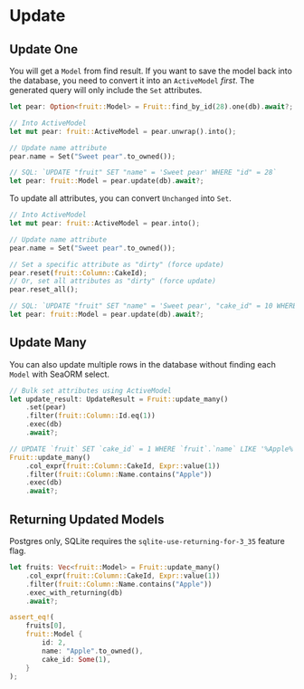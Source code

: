 # Update

## Update One

You will get a `Model` from find result. If you want to save the model back into the database, you need to convert it into an `ActiveModel` *first*. The generated query will only include the `Set` attributes.

```rust
let pear: Option<fruit::Model> = Fruit::find_by_id(28).one(db).await?;

// Into ActiveModel
let mut pear: fruit::ActiveModel = pear.unwrap().into();

// Update name attribute
pear.name = Set("Sweet pear".to_owned());

// SQL: `UPDATE "fruit" SET "name" = 'Sweet pear' WHERE "id" = 28`
let pear: fruit::Model = pear.update(db).await?;
```

To update all attributes, you can convert `Unchanged` into `Set`.

```rust
// Into ActiveModel
let mut pear: fruit::ActiveModel = pear.into();

// Update name attribute
pear.name = Set("Sweet pear".to_owned());

// Set a specific attribute as "dirty" (force update)
pear.reset(fruit::Column::CakeId);
// Or, set all attributes as "dirty" (force update)
pear.reset_all();

// SQL: `UPDATE "fruit" SET "name" = 'Sweet pear', "cake_id" = 10 WHERE "id" = 28`
let pear: fruit::Model = pear.update(db).await?;
```

## Update Many

You can also update multiple rows in the database without finding each `Model` with SeaORM select.

```rust
// Bulk set attributes using ActiveModel
let update_result: UpdateResult = Fruit::update_many()
    .set(pear)
    .filter(fruit::Column::Id.eq(1))
    .exec(db)
    .await?;

// UPDATE `fruit` SET `cake_id` = 1 WHERE `fruit`.`name` LIKE '%Apple%'
Fruit::update_many()
    .col_expr(fruit::Column::CakeId, Expr::value(1))
    .filter(fruit::Column::Name.contains("Apple"))
    .exec(db)
    .await?;
```

## Returning Updated Models

Postgres only, SQLite requires the `sqlite-use-returning-for-3_35` feature flag.

```rust
let fruits: Vec<fruit::Model> = Fruit::update_many()
    .col_expr(fruit::Column::CakeId, Expr::value(1))
    .filter(fruit::Column::Name.contains("Apple"))
    .exec_with_returning(db)
    .await?;

assert_eq!(
    fruits[0],
    fruit::Model {
        id: 2,
        name: "Apple".to_owned(),
        cake_id: Some(1),
    }
);
```